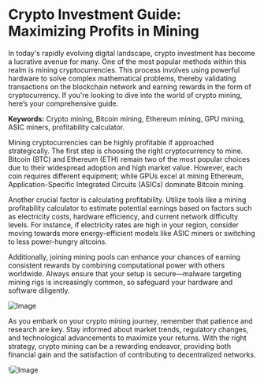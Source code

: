 # Crypto Investment Guide: Maximizing Profits in Mining

In today's rapidly evolving digital landscape, crypto investment has become a lucrative avenue for many. One of the most popular methods within this realm is mining cryptocurrencies. This process involves using powerful hardware to solve complex mathematical problems, thereby validating transactions on the blockchain network and earning rewards in the form of cryptocurrency. If you're looking to dive into the world of crypto mining, here’s your comprehensive guide.

**Keywords:** Crypto mining, Bitcoin mining, Ethereum mining, GPU mining, ASIC miners, profitability calculator.

Mining cryptocurrencies can be highly profitable if approached strategically. The first step is choosing the right cryptocurrency to mine. Bitcoin (BTC) and Ethereum (ETH) remain two of the most popular choices due to their widespread adoption and high market value. However, each coin requires different equipment; while GPUs excel at mining Ethereum, Application-Specific Integrated Circuits (ASICs) dominate Bitcoin mining.

Another crucial factor is calculating profitability. Utilize tools like a mining profitability calculator to estimate potential earnings based on factors such as electricity costs, hardware efficiency, and current network difficulty levels. For instance, if electricity rates are high in your region, consider moving towards more energy-efficient models like ASIC miners or switching to less power-hungry altcoins.

Additionally, joining mining pools can enhance your chances of earning consistent rewards by combining computational power with others worldwide. Always ensure that your setup is secure—malware targeting mining rigs is increasingly common, so safeguard your hardware and software diligently.

![Image](https://github.com/user-attachments/assets/b6e7b7a2-655e-4d44-8baa-20c566a3cb65)

As you embark on your crypto mining journey, remember that patience and research are key. Stay informed about market trends, regulatory changes, and technological advancements to maximize your returns. With the right strategy, crypto mining can be a rewarding endeavor, providing both financial gain and the satisfaction of contributing to decentralized networks.

!![Image](https://github.com/user-attachments/assets/b6e7b7a2-655e-4d44-8baa-20c566a3cb65)